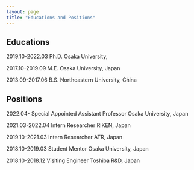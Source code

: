 ```yaml
---
layout: page
title: "Educations and Positions"
---
```




## Educations
2019.10-2022.03    Ph.D.   Osaka University, 

2017.10-2019.09    M.E.    Osaka University, Japan

2013.09-2017.06    B.S.    Northeastern University, China



## Positions
2022.04-           Special Appointed Assistant Professor    Osaka University, Japan

2021.03-2022.04    Intern Researcher                        RIKEN, Japan

2019.10-2021.03    Intern Researcher                        ATR, Japan

2018.10-2019.03    Student Mentor                           Osaka University, Japan

2018.10-2018.12    Visiting Engineer                        Toshiba R&D, Japan
